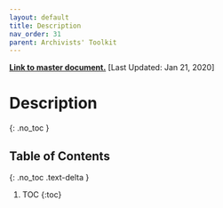 ```yaml
---
layout: default
title: Description
nav_order: 31
parent: Archivists' Toolkit
---
```


**[Link to master document.](https://docs.google.com/document/d/1HLUzCtDQ-M18ShhRnNTYw9S9Rtm9zUubOUd3eIp9yxU/edit?usp=sharing)** [Last Updated: Jan 21, 2020]

# Description
{: .no_toc }

## Table of Contents
{: .no_toc .text-delta }

1. TOC
{:toc}






